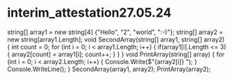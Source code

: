 # interim_attestation27.05.24
﻿string[] array1 = new string[4] {"Hello", "2", "world", ":-)"};
string[] array2 = new string[array1.Length];
void SecondArray(string[] array1, string[] array2)
{
    int count = 0;
    for (int i = 0; i < array1.Length; i++)
    {
    if(array1[i].Length <= 3)
        {
        array2[count] = array1[i];
        count++;
        }
    }
}
void PrintArray(string[] array)
{
    for (int i = 0; i < array2.Length; i++)
    {
        Console.Write($"{array2[i]} ");
    }
    Console.WriteLine();
}
SecondArray(array1, array2);
PrintArray(array2);
